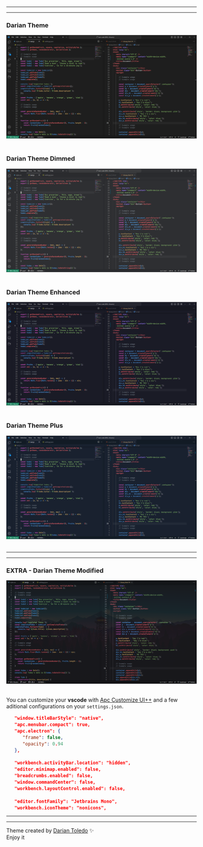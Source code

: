 <!-- Cover image -->

---
---

### Darian Theme

![Darian Theme](images/theme.png)
&nbsp;

### Darian Theme Dimmed

![Darian Theme](images/theme-dimmed.png)
&nbsp;

### Darian Theme Enhanced

![Darian Theme Enhanced](images/theme-enhanced.png)
&nbsp;

### Darian Theme Plus

![Darian Theme Plus](images/theme-plus.png)
&nbsp;

---
---

### EXTRA - Darian Theme Modified

![Darian Theme - Modify](images/mtheme.png)
&nbsp;

You can customize your **vscode** with [Apc Customize UI++](https://marketplace.visualstudio.com/items?itemName=drcika.apc-extension) and a few aditional configurations on your `settings.json`. 

```json
   "window.titleBarStyle": "native",
   "apc.menubar.compact": true,
   "apc.electron": {
      "frame": false,
      "opacity": 0.94
   },

   "workbench.activityBar.location": "hidden",
   "editor.minimap.enabled": false,
   "breadcrumbs.enabled": false,
   "window.commandCenter": false,
   "workbench.layoutControl.enabled": false,

   "editor.fontFamily": "Jetbrains Mono",
   "workbench.iconTheme": "nonicons", 
```

---
---

Theme created by <a href="https://github.com/darianmorat">Darian Toledo</a> ✨ <br />
Enjoy it